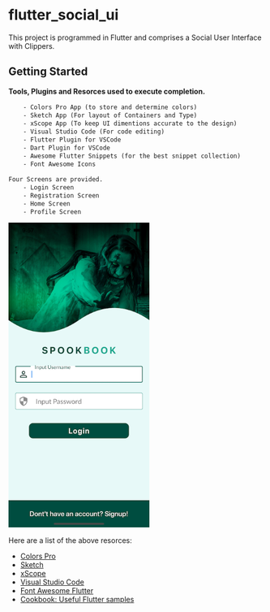 # flutter_social_ui

This project is programmed in Flutter and comprises a Social User Interface with Clippers.

## Getting Started

**Tools, Plugins and Resorces used to execute completion.**
```
    - Colors Pro App (to store and determine colors)
    - Sketch App (For layout of Containers and Type)
    - xScope App (To keep UI dimentions accurate to the design)
    - Visual Studio Code (For code editing)
    - Flutter Plugin for VSCode
    - Dart Plugin for VSCode
    - Awesome Flutter Snippets (for the best snippet collection)
    - Font Awesome Icons
```

```
Four Screens are provided.
    - Login Screen
    - Registration Screen
    - Home Screen
    - Profile Screen
```

<img src="Screenshot1.png" height="600">

Here are a list of the above resorces:

- [Colors Pro](https://colors.moapp.software)
- [Sketch](https://www.sketch.com)
- [xScope](https://xscopeapp.com)
- [Visual Studio Code](https://code.visualstudio.com)
- [Font Awesome Flutter](https://pub.dev/packages/font_awesome_flutter)
- [Cookbook: Useful Flutter samples](https://flutter.dev/docs/cookbook)

